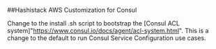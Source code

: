 ##Hashistack AWS Customization for Consul

Change to the install .sh script to bootstrap the [Consul ACL system]"https://www.consul.io/docs/agent/acl-system.html". This is a change to the default to run Consul Service Configuration use cases. 
